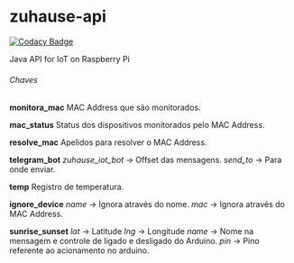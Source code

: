 # zuhause-api

[![Codacy Badge](https://api.codacy.com/project/badge/Grade/0822e76a97d644d2afcefc032e9453d5)](https://app.codacy.com/app/edufolly/zuhause-api?utm_source=github.com&utm_medium=referral&utm_content=edufolly/zuhause-api&utm_campaign=badger)

Java API for IoT on Raspberry Pi


###### Chaves
**monitora_mac**
MAC Address que são monitorados.

**mac_status**
Status dos dispositivos monitorados pelo MAC Address.

**resolve_mac**
Apelidos para resolver o MAC Address.

**telegram_bot**
*zuhause_iot_bot* -> Offset das mensagens.
*send_to* -> Para onde enviar.

**temp**
Registro de temperatura.

**ignore_device**
*name* -> Ignora através do nome.
*mac* -> Ignora através do MAC Address.

**sunrise_sunset**
*lat* -> Latitude
*lng* -> Longitude
*name* -> Nome na mensagem e controle de ligado e desligado do Arduino.
*pin* -> Pino referente ao acionamento no arduino.